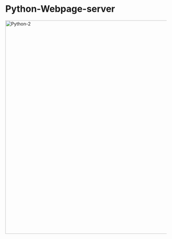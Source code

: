 # Python-Webpage-server

<img width="1351" height="666" alt="Python-2" src="https://github.com/user-attachments/assets/9660871a-638d-40ed-b47c-7b0500253177" />
